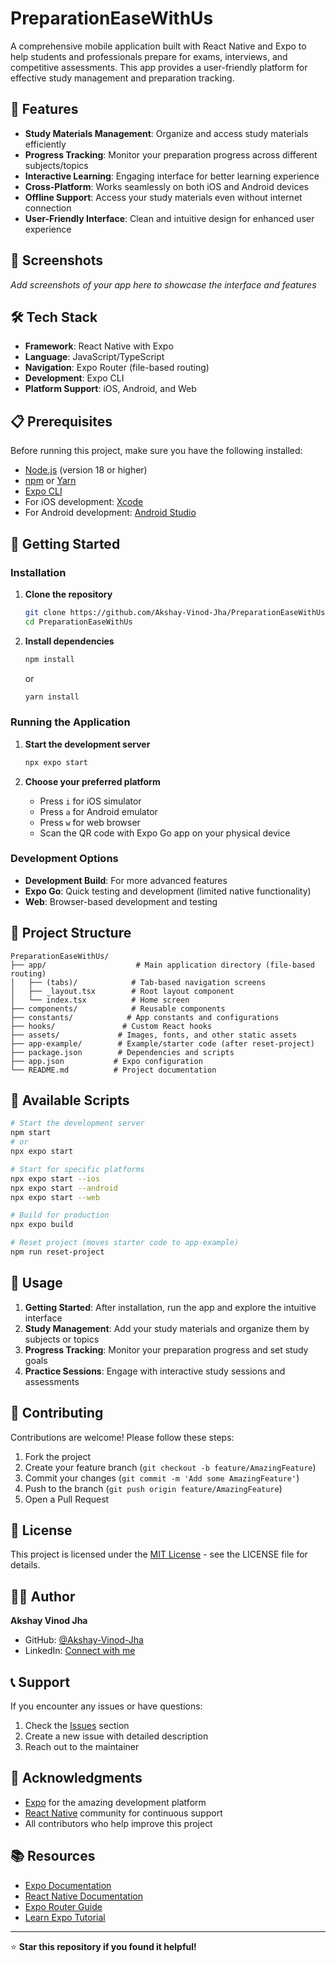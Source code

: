 # PreparationEaseWithUs

A comprehensive mobile application built with React Native and Expo to help students and professionals prepare for exams, interviews, and competitive assessments. This app provides a user-friendly platform for effective study management and preparation tracking.

## 🚀 Features

- **Study Materials Management**: Organize and access study materials efficiently
- **Progress Tracking**: Monitor your preparation progress across different subjects/topics
- **Interactive Learning**: Engaging interface for better learning experience
- **Cross-Platform**: Works seamlessly on both iOS and Android devices
- **Offline Support**: Access your study materials even without internet connection
- **User-Friendly Interface**: Clean and intuitive design for enhanced user experience

## 📱 Screenshots

_Add screenshots of your app here to showcase the interface and features_

## 🛠️ Tech Stack

- **Framework**: React Native with Expo
- **Language**: JavaScript/TypeScript
- **Navigation**: Expo Router (file-based routing)
- **Development**: Expo CLI
- **Platform Support**: iOS, Android, and Web

## 📋 Prerequisites

Before running this project, make sure you have the following installed:

- [Node.js](https://nodejs.org/) (version 18 or higher)
- [npm](https://www.npmjs.com/) or [Yarn](https://yarnpkg.com/)
- [Expo CLI](https://docs.expo.dev/get-started/installation/)
- For iOS development: [Xcode](https://developer.apple.com/xcode/)
- For Android development: [Android Studio](https://developer.android.com/studio)

## 🚀 Getting Started

### Installation

1. **Clone the repository**

   ```bash
   git clone https://github.com/Akshay-Vinod-Jha/PreparationEaseWithUs.git
   cd PreparationEaseWithUs
   ```

2. **Install dependencies**
   ```bash
   npm install
   ```
   or
   ```bash
   yarn install
   ```

### Running the Application

1. **Start the development server**

   ```bash
   npx expo start
   ```

2. **Choose your preferred platform**
   - Press `i` for iOS simulator
   - Press `a` for Android emulator
   - Press `w` for web browser
   - Scan the QR code with Expo Go app on your physical device

### Development Options

- **Development Build**: For more advanced features
- **Expo Go**: Quick testing and development (limited native functionality)
- **Web**: Browser-based development and testing

## 📁 Project Structure

```
PreparationEaseWithUs/
├── app/                    # Main application directory (file-based routing)
│   ├── (tabs)/            # Tab-based navigation screens
│   ├── _layout.tsx        # Root layout component
│   └── index.tsx          # Home screen
├── components/            # Reusable components
├── constants/            # App constants and configurations
├── hooks/               # Custom React hooks
├── assets/             # Images, fonts, and other static assets
├── app-example/        # Example/starter code (after reset-project)
├── package.json        # Dependencies and scripts
├── app.json           # Expo configuration
└── README.md          # Project documentation
```

## 🔧 Available Scripts

```bash
# Start the development server
npm start
# or
npx expo start

# Start for specific platforms
npx expo start --ios
npx expo start --android
npx expo start --web

# Build for production
npx expo build

# Reset project (moves starter code to app-example)
npm run reset-project
```

## 🎯 Usage

1. **Getting Started**: After installation, run the app and explore the intuitive interface
2. **Study Management**: Add your study materials and organize them by subjects or topics
3. **Progress Tracking**: Monitor your preparation progress and set study goals
4. **Practice Sessions**: Engage with interactive study sessions and assessments

## 🤝 Contributing

Contributions are welcome! Please follow these steps:

1. Fork the project
2. Create your feature branch (`git checkout -b feature/AmazingFeature`)
3. Commit your changes (`git commit -m 'Add some AmazingFeature'`)
4. Push to the branch (`git push origin feature/AmazingFeature`)
5. Open a Pull Request

## 📄 License

This project is licensed under the [MIT License](LICENSE) - see the LICENSE file for details.

## 🙋‍♂️ Author

**Akshay Vinod Jha**

- GitHub: [@Akshay-Vinod-Jha](https://github.com/Akshay-Vinod-Jha)
- LinkedIn: [Connect with me](https://linkedin.com/in/akshay-vinod-jha)

## 📞 Support

If you encounter any issues or have questions:

1. Check the [Issues](https://github.com/Akshay-Vinod-Jha/PreparationEaseWithUs/issues) section
2. Create a new issue with detailed description
3. Reach out to the maintainer

## 🎉 Acknowledgments

- [Expo](https://expo.dev) for the amazing development platform
- [React Native](https://reactnative.dev) community for continuous support
- All contributors who help improve this project

## 📚 Resources

- [Expo Documentation](https://docs.expo.dev/)
- [React Native Documentation](https://reactnative.dev/docs/getting-started)
- [Expo Router Guide](https://docs.expo.dev/router/introduction/)
- [Learn Expo Tutorial](https://docs.expo.dev/tutorial/introduction/)

---

⭐ **Star this repository if you found it helpful!**

